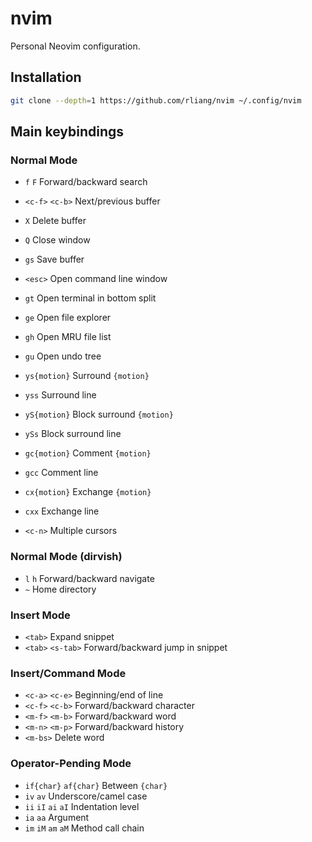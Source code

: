 # nvim
Personal Neovim configuration.

## Installation

```sh
git clone --depth=1 https://github.com/rliang/nvim ~/.config/nvim
```

## Main keybindings

### Normal Mode

* `f` `F` Forward/backward search
* `<c-f>` `<c-b>` Next/previous buffer
* `X` Delete buffer
* `Q` Close window
* `gs` Save buffer

* `<esc>` Open command line window
* `gt` Open terminal in bottom split
* `ge` Open file explorer
* `gh` Open MRU file list
* `gu` Open undo tree

* `ys{motion}` Surround `{motion}`
* `yss` Surround line
* `yS{motion}` Block surround `{motion}`
* `ySs` Block surround line
* `gc{motion}` Comment `{motion}`
* `gcc` Comment line
* `cx{motion}` Exchange `{motion}`
* `cxx` Exchange line

* `<c-n>` Multiple cursors

### Normal Mode (dirvish)

* `l` `h` Forward/backward navigate
* `~` Home directory

### Insert Mode

* `<tab>` Expand snippet
* `<tab>` `<s-tab>` Forward/backward jump in snippet

### Insert/Command Mode

* `<c-a>` `<c-e>` Beginning/end of line
* `<c-f>` `<c-b>` Forward/backward character
* `<m-f>` `<m-b>` Forward/backward word
* `<m-n>` `<m-p>` Forward/backward history
* `<m-bs>` Delete word

### Operator-Pending Mode

* `if{char}` `af{char}` Between `{char}`
* `iv` `av` Underscore/camel case
* `ii` `iI` `ai` `aI` Indentation level
* `ia` `aa` Argument
* `im` `iM` `am` `aM` Method call chain
